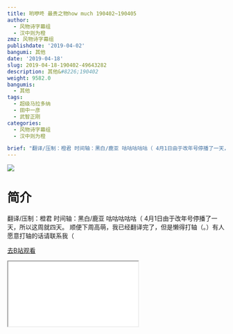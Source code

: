 ```yaml
---
title: 哟咿咚 最贵之物how much 190402~190405
author:
  - 风物诗字幕组
  - 汉中则为橙
zmz: 风物诗字幕组
publishdate: '2019-04-02'
bangumi: 其他
date: '2019-04-18'
slug: 2019-04-18-190402-49643282
description: 其他&#8226;190402
weight: 9582.0
bangumis:
  - 其他
tags:
  - 超级马拉多纳
  - 田中一彦
  - 武智正刚
categories:
  - 风物诗字幕组
  - 汉中则为橙

brief: "翻译/压制：橙君 时间轴：黑白/鹿亚 咕咕咕咕咕（ 4月1日由于改年号停播了一天，所以这周就四天。 顺便下周高萌，我已经翻译完了，但是懒得打轴（。）有人愿意打轴的话请联系我（"
---
```

![](https://raw.githubusercontent.com/tcgriffith/owaraisite/master/static/tmpimg/MBxfJPW.jpg)
# 简介  
翻译/压制：橙君 时间轴：黑白/鹿亚
咕咕咕咕咕（
4月1日由于改年号停播了一天，所以这周就四天。
顺便下周高萌，我已经翻译完了，但是懒得打轴（。）有人愿意打轴的话请联系我（  

[去B站观看](https://www.bilibili.com/video/av49643282/)
<div class ="resp-container"><iframe class="testiframe" src="//player.bilibili.com/player.html?aid=49643282"", scrolling="no", allowfullscreen="true" > </iframe></div> 
